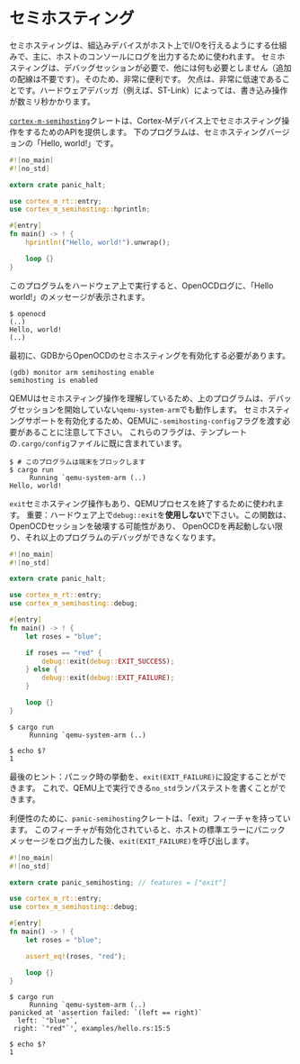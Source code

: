 <!-- # Semihosting -->

# セミホスティング

<!--
Semihosting is a mechanism that lets embedded devices do I/O on the host and is
mainly used to log messages to the host console. Semihosting requires a debug
session and pretty much nothing else (no extra wires!) so it's super convenient
to use. The downside is that it's super slow: each write operation can take
several milliseconds depending on the hardware debugger (e.g. ST-Link) you use.
-->

セミホスティングは、組込みデバイスがホスト上でI/Oを行えるようにする仕組みで、主に、ホストのコンソールにログを出力するために使われます。
セミホスティングは、デバッグセッションが必要で、他には何も必要としません（追加の配線は不要です）。そのため、非常に便利です。
欠点は、非常に低速であることです。ハードウェアデバッガ（例えば、ST-Link）によっては、書き込み操作が数ミリ秒かかります。

<!--
The [`cortex-m-semihosting`] crate provides an API to do semihosting operations
on Cortex-M devices. The program below is the semihosting version of "Hello,
world!":
-->

[`cortex-m-semihosting`]クレートは、Cortex-Mデバイス上でセミホスティング操作をするためのAPIを提供します。
下のプログラムは、セミホスティングバージョンの「Hello, world!」です。

[`cortex-m-semihosting`]: https://crates.io/crates/cortex-m-semihosting

``` rust
#![no_main]
#![no_std]

extern crate panic_halt;

use cortex_m_rt::entry;
use cortex_m_semihosting::hprintln;

#[entry]
fn main() -> ! {
    hprintln!("Hello, world!").unwrap();

    loop {}
}
```

<!--
If you run this program on hardware you'll see the "Hello, world!" message
within the OpenOCD logs.
-->

このプログラムをハードウェア上で実行すると、OpenOCDログに、「Hello world!」のメッセージが表示されます。

``` console
$ openocd
(..)
Hello, world!
(..)
```

<!-- You do need to enable semihosting in OpenOCD from GDB first: -->

最初に、GDBからOpenOCDのセミホスティングを有効化する必要があります。

``` console
(gdb) monitor arm semihosting enable
semihosting is enabled
```

<!--
QEMU understands semihosting operations so the above program will also work with
`qemu-system-arm` without having to start a debug session. Note that you'll
need to pass the `-semihosting-config` flag to QEMU to enable semihosting
support; these flags are already included in the `.cargo/config` file of the
template.
-->

QEMUはセミホスティング操作を理解しているため、上のプログラムは、デバッグセッションを開始していない`qemu-system-arm`でも動作します。
セミホスティングサポートを有効化するため、QEMUに`-semihosting-config`フラグを渡す必要があることに注意して下さい。
これらのフラグは、テンプレートの`.cargo/config`ファイルに既に含まれています。

``` console
$ # このプログラムは端末をブロックします
$ cargo run
     Running `qemu-system-arm (..)
Hello, world!
```

<!--
There's also an `exit` semihosting operation that can be used to terminate the
QEMU process. Important: do **not** use `debug::exit` on hardware; this function
can corrupt your OpenOCD session and you will not be able to debug more programs
until you restart it.
-->

`exit`セミホスティング操作もあり、QEMUプロセスを終了するために使われます。
重要：ハードウェア上で`debug::exit`を**使用しない**で下さい。この関数は、OpenOCDセッションを破壊する可能性があり、
OpenOCDを再起動しない限り、それ以上のプログラムのデバッグができなくなります。

``` rust
#![no_main]
#![no_std]

extern crate panic_halt;

use cortex_m_rt::entry;
use cortex_m_semihosting::debug;

#[entry]
fn main() -> ! {
    let roses = "blue";

    if roses == "red" {
        debug::exit(debug::EXIT_SUCCESS);
    } else {
        debug::exit(debug::EXIT_FAILURE);
    }

    loop {}
}
```

``` console
$ cargo run
     Running `qemu-system-arm (..)

$ echo $?
1
```

<!--
One last tip: you can set the panicking behavior to `exit(EXIT_FAILURE)`. This
will let you write `no_std` run-pass tests that you can run on QEMU.
-->

最後のヒント：パニック時の挙動を、`exit(EXIT_FAILURE)`に設定することができます。
これで、QEMU上で実行できる`no_std`ランパステストを書くことができます。

<!--
For convenience, the `panic-semihosting` crate has an "exit" feature that when
enabled invokes `exit(EXIT_FAILURE)` after logging the panic message to the host
stderr.
-->

利便性のために、`panic-semihosting`クレートは、「exit」フィーチャを持っています。
このフィーチャが有効化されていると、ホストの標準エラーにパニックメッセージをログ出力した後、`exit(EXIT_FAILURE)`を呼び出します。

``` rust
#![no_main]
#![no_std]

extern crate panic_semihosting; // features = ["exit"]

use cortex_m_rt::entry;
use cortex_m_semihosting::debug;

#[entry]
fn main() -> ! {
    let roses = "blue";

    assert_eq!(roses, "red");

    loop {}
}
```

``` console
$ cargo run
     Running `qemu-system-arm (..)
panicked at 'assertion failed: `(left == right)`
  left: `"blue"`,
 right: `"red"`', examples/hello.rs:15:5

$ echo $?
1
```
